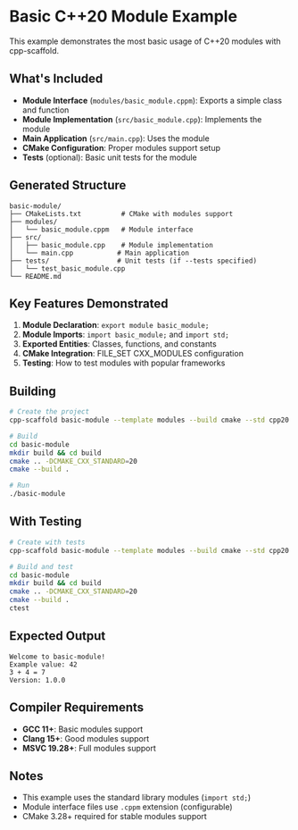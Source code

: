# Basic C++20 Module Example

This example demonstrates the most basic usage of C++20 modules with cpp-scaffold.

## What's Included

- **Module Interface** (`modules/basic_module.cppm`): Exports a simple class and function
- **Module Implementation** (`src/basic_module.cpp`): Implements the module
- **Main Application** (`src/main.cpp`): Uses the module
- **CMake Configuration**: Proper modules support setup
- **Tests** (optional): Basic unit tests for the module

## Generated Structure

```
basic-module/
├── CMakeLists.txt          # CMake with modules support
├── modules/
│   └── basic_module.cppm   # Module interface
├── src/
│   ├── basic_module.cpp    # Module implementation  
│   └── main.cpp           # Main application
├── tests/                 # Unit tests (if --tests specified)
│   └── test_basic_module.cpp
└── README.md
```

## Key Features Demonstrated

1. **Module Declaration**: `export module basic_module;`
2. **Module Imports**: `import basic_module;` and `import std;`
3. **Exported Entities**: Classes, functions, and constants
4. **CMake Integration**: FILE_SET CXX_MODULES configuration
5. **Testing**: How to test modules with popular frameworks

## Building

```bash
# Create the project
cpp-scaffold basic-module --template modules --build cmake --std cpp20

# Build
cd basic-module
mkdir build && cd build
cmake .. -DCMAKE_CXX_STANDARD=20
cmake --build .

# Run
./basic-module
```

## With Testing

```bash
# Create with tests
cpp-scaffold basic-module --template modules --build cmake --std cpp20 --tests --test-framework gtest

# Build and test
cd basic-module
mkdir build && cd build
cmake .. -DCMAKE_CXX_STANDARD=20
cmake --build .
ctest
```

## Expected Output

```
Welcome to basic-module!
Example value: 42
3 + 4 = 7
Version: 1.0.0
```

## Compiler Requirements

- **GCC 11+**: Basic modules support
- **Clang 15+**: Good modules support
- **MSVC 19.28+**: Full modules support

## Notes

- This example uses the standard library modules (`import std;`)
- Module interface files use `.cppm` extension (configurable)
- CMake 3.28+ required for stable modules support
